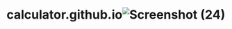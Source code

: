 # calculator.github.io![Screenshot (24)](https://user-images.githubusercontent.com/111347556/207423135-f5324bcd-9ae3-4b07-9ab5-67b8aa4ff5e3.png)
